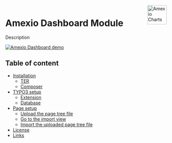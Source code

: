 <a href="https://amexio.org/">
    <img src="https://image.ibb.co/ca0NMa/dashboard.png" alt="Amexio Charts" title="Amexio" align="right" height="60" />
</a>

Amexio Dashboard Module
======================

Description

[![Amexio Dashboard demo](https://aimeos.org/fileadmin/user_upload/typo3-demo.jpg)](http://typo3.demo.aimeos.org/)

## Table of content

- [Installation](#installation)
    - [TER](#typo3-extension-repository)
    - [Composer](#composer)
- [TYPO3 setup](#typo3-setup)
    - [Extension](#extension)
    - [Database](#database)
- [Page setup](#page-setup)
    - [Upload the page tree file](#upload-the-page-tree-file)
    - [Go to the import view](#go-to-the-import-view)
    - [Import the uploaded page tree file](#import-the-uploaded-page-tree-file)
- [License](#license)
- [Links](#links)
